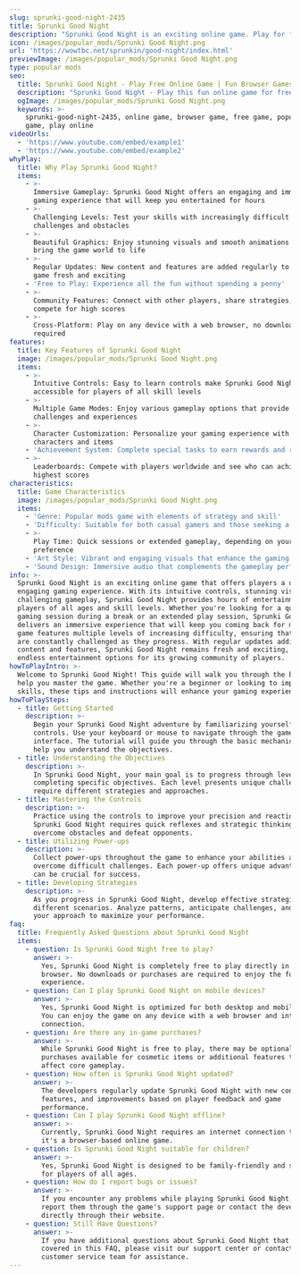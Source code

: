 ```yaml
---
slug: sprunki-good-night-2435
title: Sprunki Good Night
description: "Sprunki Good Night is an exciting online game. Play for free directly in your browser!"
icon: /images/popular_mods/Sprunki Good Night.png
url: 'https://wowtbc.net/sprunkin/good-night/index.html'
previewImage: /images/popular_mods/Sprunki Good Night.png
type: popular mods
seo:
  title: Sprunki Good Night - Play Free Online Game | Fun Browser Games
  description: "Sprunki Good Night - Play this fun online game for free in your browser. No download required!"
  ogImage: /images/popular_mods/Sprunki Good Night.png
  keywords: >-
    sprunki-good-night-2435, online game, browser game, free game, popular mods
    game, play online
videoUrls:
  - 'https://www.youtube.com/embed/example1'
  - 'https://www.youtube.com/embed/example2'
whyPlay:
  title: Why Play Sprunki Good Night?
  items:
    - >-
      Immersive Gameplay: Sprunki Good Night offers an engaging and immersive
      gaming experience that will keep you entertained for hours
    - >-
      Challenging Levels: Test your skills with increasingly difficult
      challenges and obstacles
    - >-
      Beautiful Graphics: Enjoy stunning visuals and smooth animations that
      bring the game world to life
    - >-
      Regular Updates: New content and features are added regularly to keep the
      game fresh and exciting
    - 'Free to Play: Experience all the fun without spending a penny'
    - >-
      Community Features: Connect with other players, share strategies, and
      compete for high scores
    - >-
      Cross-Platform: Play on any device with a web browser, no downloads
      required
features:
  title: Key Features of Sprunki Good Night
  image: /images/popular_mods/Sprunki Good Night.png
  items:
    - >-
      Intuitive Controls: Easy to learn controls make Sprunki Good Night
      accessible for players of all skill levels
    - >-
      Multiple Game Modes: Enjoy various gameplay options that provide different
      challenges and experiences
    - >-
      Character Customization: Personalize your gaming experience with unique
      characters and items
    - 'Achievement System: Complete special tasks to earn rewards and recognition'
    - >-
      Leaderboards: Compete with players worldwide and see who can achieve the
      highest scores
characteristics:
  title: Game Characteristics
  image: /images/popular_mods/Sprunki Good Night.png
  items:
    - 'Genre: Popular mods game with elements of strategy and skill'
    - 'Difficulty: Suitable for both casual gamers and those seeking a challenge'
    - >-
      Play Time: Quick sessions or extended gameplay, depending on your
      preference
    - 'Art Style: Vibrant and engaging visuals that enhance the gaming experience'
    - 'Sound Design: Immersive audio that complements the gameplay perfectly'
info: >-
  Sprunki Good Night is an exciting online game that offers players a unique and
  engaging gaming experience. With its intuitive controls, stunning visuals, and
  challenging gameplay, Sprunki Good Night provides hours of entertainment for
  players of all ages and skill levels. Whether you're looking for a quick
  gaming session during a break or an extended play session, Sprunki Good Night
  delivers an immersive experience that will keep you coming back for more. The
  game features multiple levels of increasing difficulty, ensuring that players
  are constantly challenged as they progress. With regular updates adding new
  content and features, Sprunki Good Night remains fresh and exciting, providing
  endless entertainment options for its growing community of players.
howToPlayIntro: >-
  Welcome to Sprunki Good Night! This guide will walk you through the basics and
  help you master the game. Whether you're a beginner or looking to improve your
  skills, these tips and instructions will enhance your gaming experience.
howToPlaySteps:
  - title: Getting Started
    description: >-
      Begin your Sprunki Good Night adventure by familiarizing yourself with the
      controls. Use your keyboard or mouse to navigate through the game
      interface. The tutorial will guide you through the basic mechanics and
      help you understand the objectives.
  - title: Understanding the Objectives
    description: >-
      In Sprunki Good Night, your main goal is to progress through levels by
      completing specific objectives. Each level presents unique challenges that
      require different strategies and approaches.
  - title: Mastering the Controls
    description: >-
      Practice using the controls to improve your precision and reaction time.
      Sprunki Good Night requires quick reflexes and strategic thinking to
      overcome obstacles and defeat opponents.
  - title: Utilizing Power-ups
    description: >-
      Collect power-ups throughout the game to enhance your abilities and
      overcome difficult challenges. Each power-up offers unique advantages that
      can be crucial for success.
  - title: Developing Strategies
    description: >-
      As you progress in Sprunki Good Night, develop effective strategies for
      different scenarios. Analyze patterns, anticipate challenges, and adapt
      your approach to maximize your performance.
faq:
  title: Frequently Asked Questions about Sprunki Good Night
  items:
    - question: Is Sprunki Good Night free to play?
      answer: >-
        Yes, Sprunki Good Night is completely free to play directly in your web
        browser. No downloads or purchases are required to enjoy the full game
        experience.
    - question: Can I play Sprunki Good Night on mobile devices?
      answer: >-
        Yes, Sprunki Good Night is optimized for both desktop and mobile play.
        You can enjoy the game on any device with a web browser and internet
        connection.
    - question: Are there any in-game purchases?
      answer: >-
        While Sprunki Good Night is free to play, there may be optional in-game
        purchases available for cosmetic items or additional features that don't
        affect core gameplay.
    - question: How often is Sprunki Good Night updated?
      answer: >-
        The developers regularly update Sprunki Good Night with new content,
        features, and improvements based on player feedback and game
        performance.
    - question: Can I play Sprunki Good Night offline?
      answer: >-
        Currently, Sprunki Good Night requires an internet connection to play as
        it's a browser-based online game.
    - question: Is Sprunki Good Night suitable for children?
      answer: >-
        Yes, Sprunki Good Night is designed to be family-friendly and suitable
        for players of all ages.
    - question: How do I report bugs or issues?
      answer: >-
        If you encounter any problems while playing Sprunki Good Night, you can
        report them through the game's support page or contact the developers
        directly through their website.
    - question: Still Have Questions?
      answer: >-
        If you have additional questions about Sprunki Good Night that aren't
        covered in this FAQ, please visit our support center or contact our
        customer service team for assistance.
---
```


